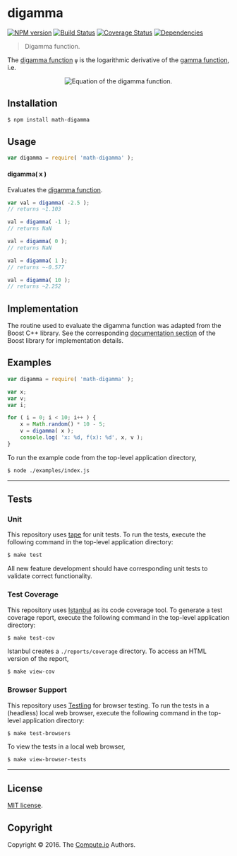 digamma 
===
[![NPM version][npm-image]][npm-url] [![Build Status][build-image]][build-url] [![Coverage Status][coverage-image]][coverage-url] [![Dependencies][dependencies-image]][dependencies-url]

> Digamma function.

The [digamma function](digamma-function) `ψ` is the logarithmic derivative of the [gamma function](gamma-function), i.e.

<div class="equation" align="center" data-raw-text="\psi(x) =\frac{d}{dx} \ln{\Gamma(x)}= \frac{\Gamma\,'(x)}{\Gamma(x)}. " data-equation="eq:digamma_function">
	<img src="https://cdn.rawgit.com/compute-io/digamma/f45b8572ebf552ca7e55d0ce0ab3a485e6b8cbe5/docs/img/eqn.svg" alt="Equation of the digamma function.">
	<br>
</div>

## Installation

``` bash
$ npm install math-digamma
```


## Usage

``` javascript
var digamma = require( 'math-digamma' );
```

#### digamma( x )

Evaluates the [digamma function](digamma-function).

``` javascript
var val = digamma( -2.5 );
// returns ~1.103

val = digamma( -1 );
// returns NaN

val = digamma( 0 );
// returns NaN

val = digamma( 1 );
// returns ~-0.577

val = digamma( 10 );
// returns ~2.252
```

## Implementation

The routine used to evaluate the digamma function was adapted from the Boost C++ library. See the corresponding [documentation section](boost-digamma) of the Boost library for implementation details.

## Examples

``` javascript
var digamma = require( 'math-digamma' );

var x;
var v;
var i;

for ( i = 0; i < 10; i++ ) {
	x = Math.random() * 10 - 5;
	v = digamma( x );
	console.log( 'x: %d, f(x): %d', x, v );
}
```

To run the example code from the top-level application directory,

``` bash
$ node ./examples/index.js
```


---
## Tests

### Unit

This repository uses [tape][tape] for unit tests. To run the tests, execute the following command in the top-level application directory:

``` bash
$ make test
```

All new feature development should have corresponding unit tests to validate correct functionality.


### Test Coverage

This repository uses [Istanbul][istanbul] as its code coverage tool. To generate a test coverage report, execute the following command in the top-level application directory:

``` bash
$ make test-cov
```

Istanbul creates a `./reports/coverage` directory. To access an HTML version of the report,

``` bash
$ make view-cov
```


### Browser Support

This repository uses [Testling][testling] for browser testing. To run the tests in a (headless) local web browser, execute the following command in the top-level application directory:

``` bash
$ make test-browsers
```

To view the tests in a local web browser,

``` bash
$ make view-browser-tests
```

<!-- [![browser support][browsers-image]][browsers-url] -->


---
## License

[MIT license](http://opensource.org/licenses/MIT).


## Copyright

Copyright &copy; 2016. The [Compute.io][compute-io] Authors.


[npm-image]: http://img.shields.io/npm/v/math-digamma.svg
[npm-url]: https://npmjs.org/package/math-digamma

[build-image]: http://img.shields.io/travis/math-io/digamma/master.svg
[build-url]: https://travis-ci.org/math-io/digamma

[coverage-image]: https://img.shields.io/codecov/c/github/math-io/digamma/master.svg
[coverage-url]: https://codecov.io/github/math-io/digamma?branch=master

[dependencies-image]: http://img.shields.io/david/math-io/digamma.svg
[dependencies-url]: https://david-dm.org/math-io/digamma

[dev-dependencies-image]: http://img.shields.io/david/dev/math-io/digamma.svg
[dev-dependencies-url]: https://david-dm.org/dev/math-io/digamma

[github-issues-image]: http://img.shields.io/github/issues/math-io/digamma.svg
[github-issues-url]: https://github.com/math-io/digamma/issues

[tape]: https://github.com/substack/tape
[istanbul]: https://github.com/gotwarlost/istanbul
[testling]: https://ci.testling.com

[boost-digamma]: http://www.boost.org/doc/libs/1_53_0/libs/math/doc/sf_and_dist/html/math_toolkit/special/sf_gamma/digamma.html#math_toolkit.special.sf_gamma.digamma.implementation
[compute-io]: https://github.com/compute-io/
[digamma-function]: https://en.wikipedia.org/wiki/Digamma_function
[gamma-function]: https://en.wikipedia.org/wiki/Gamma_function
